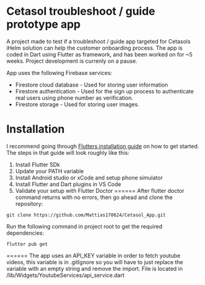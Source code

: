 # Cetasol troubleshoot / guide prototype app
A project made to test if a troubleshoot / guide app targeted for Cetasols iHelm solution can help the customer onboarding process.
The app is coded in Dart using Flutter as framework, and has been worked on for ~5 weeks.
Project development is currenly on a pause.

App uses the following Firebase services:
- Firestore cloud database - Used for storing user information
- Firestore authentication - Used for the sign up process to authenticate real users using phone number as verification.
- Firestore storage - Used for storing user images.

# Installation
I recommend going through [Flutters installation guide](https://docs.flutter.dev/get-started/install) on how to get started.
The steps in that guide will look roughly like this:

1. Install Flutter SDk
2. Update your PATH variable 
3. Install Android studio or xCode and setup phone simulator
4. Install Flutter and Dart plugins in VS Code
5. Validate your setup with Flutter Doctor
======
After flutter doctor command returns with no errors, then go ahead and clone the repository:
```
git clone https://github.com/Mattias170624/Cetasol_App.git
```
Run the following command in project root to get the required dependencies:
```
flutter pub get
```
======
The app uses an API_KEY variable in order to fetch youtube videos, this variable is in .gitIgnore so you will have to just
replace the variable with an empty string and remove the import.
File is located in /lib/Widgets/YoutubeServices/api_service.dart
